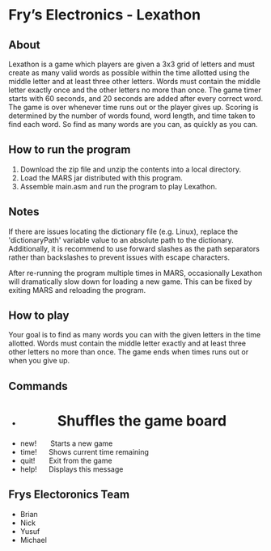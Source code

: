 # Fry’s Electronics - Lexathon

## About

Lexathon is a game which players are given a 3x3 grid of letters and must create as many valid words as possible within the time allotted using the middle letter and at least three other letters. Words must contain the middle letter exactly once and the other letters no more than once. The game timer starts with 60 seconds, and 20 seconds are added after every correct word. The game is over whenever time runs out or the player gives up. Scoring is determined by the number of words found, word length, and time taken to find each word. So find as many words are you can, as quickly as you can.

## How to run the program

1. Download the zip file and unzip the contents into a local directory.
2. Load the MARS jar distributed with this program.
3. Assemble main.asm and run the program to play Lexathon.

## Notes

If there are issues locating the dictionary file (e.g. Linux), replace the 'dictionaryPath' variable value to an absolute path to the dictionary. Additionally, it is recommend to use forward slashes as the path separators rather than backslashes to prevent issues with escape characters.

After re-running the program multiple times in MARS, occasionally Lexathon will dramatically slow down for loading a new game. This can be fixed by exiting MARS and reloading the program.

## How to play

Your goal is to find as many words you can with the given letters in the time allotted. Words must contain the middle letter exactly and at least three other letters no more than once. The game ends when times runs out or when you give up.
 
## Commands
* # &nbsp;&nbsp;&nbsp;&nbsp;&nbsp;&nbsp;&nbsp;&nbsp;&nbsp;&nbsp; Shuffles the game board
* new! &nbsp;&nbsp;&nbsp;&nbsp;&nbsp; Starts a new game
* time! &nbsp;&nbsp;&nbsp;&nbsp; Shows current time remaining
* quit! &nbsp;&nbsp;&nbsp;&nbsp;&nbsp; Exit from the game
* help! &nbsp;&nbsp;&nbsp;&nbsp; Displays this message

## Frys Electoronics Team
* Brian
* Nick
* Yusuf
* Michael

